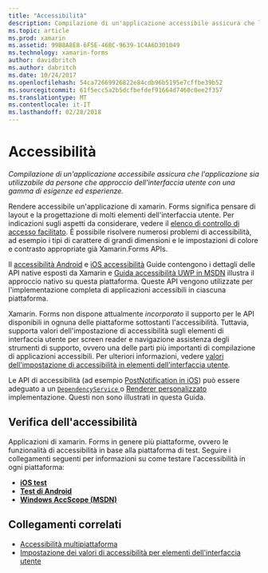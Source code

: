 ```yaml
---
title: "Accessibilità"
description: Compilazione di un'applicazione accessibile assicura che l'applicazione sia utilizzabile da persone che approccio dell'interfaccia utente con una gamma di esigenze ed esperienze.
ms.topic: article
ms.prod: xamarin
ms.assetid: 99B8A8E8-6F5E-46BC-9639-1C4A6D301049
ms.technology: xamarin-forms
author: davidbritch
ms.author: dabritch
ms.date: 10/24/2017
ms.openlocfilehash: 54ca72669926822e84cdb96b5195e7cffbe39b52
ms.sourcegitcommit: 61f5ecc5a2b5dcfbefdef91664d7460c0ee2f357
ms.translationtype: MT
ms.contentlocale: it-IT
ms.lasthandoff: 02/28/2018
---
```

# <a name="accessibility"></a>Accessibilità

_Compilazione di un'applicazione accessibile assicura che l'applicazione sia utilizzabile da persone che approccio dell'interfaccia utente con una gamma di esigenze ed esperienze._

Rendere accessibile un'applicazione di xamarin. Forms significa pensare di layout e la progettazione di molti elementi dell'interfaccia utente. Per indicazioni sugli aspetti da considerare, vedere il [elenco di controllo di accesso facilitato](~/cross-platform/app-fundamentals/accessibility.md). È possibile risolvere numerosi problemi di accessibilità, ad esempio i tipi di carattere di grandi dimensioni e le impostazioni di colore e contrasto appropriate già Xamarin.Forms APIs.

Il [accessibilità Android](~/android/app-fundamentals/accessibility.md) e [iOS accessibilità](~/ios/app-fundamentals/accessibility.md) Guide contengono i dettagli delle API native esposti da Xamarin e [Guida accessibilità UWP in MSDN](https://msdn.microsoft.com/windows/uwp/accessibility/basic-accessibility-information) illustra il approccio nativo su questa piattaforma. Queste API vengono utilizzate per l'implementazione completa di applicazioni accessibili in ciascuna piattaforma.

Xamarin. Forms non dispone attualmente *incorporato* il supporto per le API disponibili in ognuna delle piattaforme sottostanti l'accessibilità. Tuttavia, supporta valori dell'impostazione di accessibilità sugli elementi di interfaccia utente per screen reader e navigazione assistenza degli strumenti di supporto, ovvero una delle parti più importanti di compilazione di applicazioni accessibili. Per ulteriori informazioni, vedere [valori dell'impostazione di accessibilità in elementi dell'interfaccia utente](~/xamarin-forms/app-fundamentals/accessibility/setting-accessibility-values.md).

Le API di accessibilità (ad esempio [PostNotification in iOS](~/ios/app-fundamentals/accessibility.md)) può essere adeguato a un [ `DependencyService` ](~/xamarin-forms/app-fundamentals/dependency-service/index.md) o [Renderer personalizzato](~/xamarin-forms/app-fundamentals/custom-renderer/index.md) implementazione. Questi non sono illustrati in questa Guida.

## <a name="testing-accessibility"></a>Verifica dell'accessibilità

Applicazioni di xamarin. Forms in genere più piattaforme, ovvero le funzionalità di accessibilità in base alla piattaforma di test. Seguire i collegamenti seguenti per informazioni su come testare l'accessibilità in ogni piattaforma:

- [**iOS test**](~/ios/app-fundamentals/accessibility.md)
- [**Test di Android**](~/android/app-fundamentals/accessibility.md)
- [**Windows AccScope (MSDN)**](https://msdn.microsoft.com/library/windows/desktop/dn433239)


## <a name="related-links"></a>Collegamenti correlati

- [Accessibilità multipiattaforma](~/cross-platform/app-fundamentals/accessibility.md)
- [Impostazione dei valori di accessibilità per elementi dell'interfaccia utente](~/xamarin-forms/app-fundamentals/accessibility/setting-accessibility-values.md)
